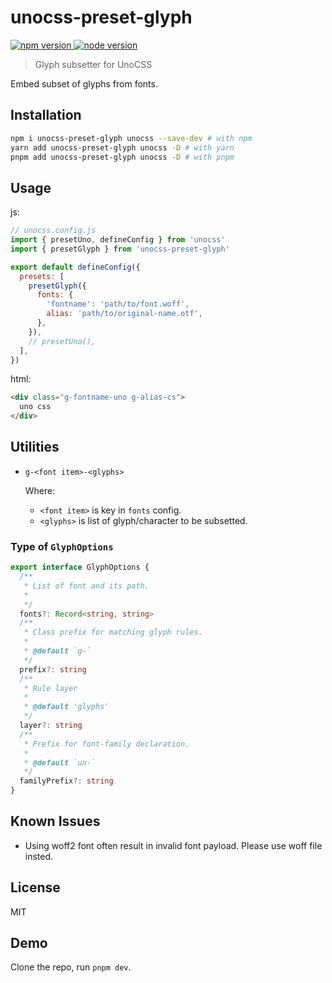# unocss-preset-glyph

<p>
  <a href="https://npmjs.com/package/unocss-preset-glyph" target="_blank" rel="noopener noreferrer">
    <img src="https://img.shields.io/npm/v/unocss-preset-glyph" alt="npm version">
  </a>
  <a href="https://nodejs.org/en/about/releases/" target="_blank" rel="noopener noreferrer">
    <img src="https://img.shields.io/node/v/unocss-preset-glyph" alt="node version">
  </a>
</p>

> Glyph subsetter for UnoCSS

Embed subset of glyphs from fonts.

## Installation

```sh
npm i unocss-preset-glyph unocss --save-dev # with npm
yarn add unocss-preset-glyph unocss -D # with yarn
pnpm add unocss-preset-glyph unocss -D # with pnpm
```

## Usage

js:
```js
// unocss.config.js
import { presetUno, defineConfig } from 'unocss'
import { presetGlyph } from 'unocss-preset-glyph'

export default defineConfig({
  presets: [
    presetGlyph({
      fonts: {
        'fontname': 'path/to/font.woff',
        alias: 'path/to/original-name.otf',
      },
    }),
    // presetUno(),
  ],
})
```

html:
```html
<div class="g-fontname-uno g-alias-cs">
  uno css
</div>
```

## Utilities

- `g-<font item>-<glyphs>`

  Where:

  - `<font item>` is key in `fonts` config.
  - `<glyphs>` is list of glyph/character to be subsetted.

### Type of `GlyphOptions`

```ts
export interface GlyphOptions {
  /**
   * List of font and its path.
   *
   */
  fonts?: Record<string, string>
  /**
   * Class prefix for matching glyph rules.
   *
   * @default `g-`
   */
  prefix?: string
  /**
   * Rule layer
   *
   * @default 'glyphs'
   */
  layer?: string
  /**
   * Prefix for font-family declaration.
   *
   * @default `un-`
   */
  familyPrefix?: string
}
```

## Known Issues

- Using woff2 font often result in invalid font payload. Please use woff file insted.

## License

MIT

## Demo

Clone the repo, run `pnpm dev`.
